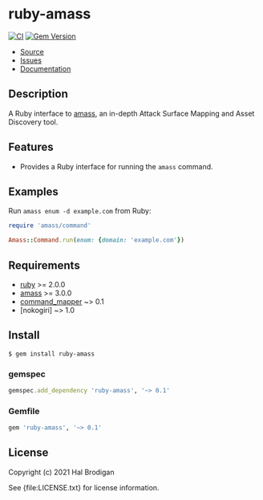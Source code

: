 # ruby-amass

[![CI](https://github.com/postmodern/ruby-amass/actions/workflows/ruby.yml/badge.svg)](https://github.com/postmodern/ruby-amass/actions/workflows/ruby.yml)
[![Gem Version](https://badge.fury.io/rb/ruby-amass.svg)](https://badge.fury.io/rb/ruby-amass)

* [Source](https://github.com/postmodern/ruby-amass/)
* [Issues](https://github.com/postmodern/ruby-amass/issues)
* [Documentation](http://rubydoc.info/gems/ruby-amass/frames)

## Description

A Ruby interface to [amass], an in-depth Attack Surface Mapping and Asset
Discovery tool.

## Features

* Provides a Ruby interface for running the `amass` command.

## Examples

Run `amass enum -d example.com` from Ruby:

```ruby
require 'amass/command'

Amass::Command.run(enum: {domain: 'example.com'})
```

## Requirements

* [ruby] >= 2.0.0
* [amass] >= 3.0.0
* [command_mapper] ~> 0.1
* [nokogiri] ~> 1.0

## Install

```shell
$ gem install ruby-amass
```

### gemspec

```ruby
gemspec.add_dependency 'ruby-amass', '~> 0.1'
```

### Gemfile

```ruby
gem 'ruby-amass', '~> 0.1'
```

## License

Copyright (c) 2021 Hal Brodigan

See {file:LICENSE.txt} for license information.

[amass]: https://github.com/OWASP/Amass#readme
[ruby]: https://www.ruby-lang.org/
[command_mapper]: https://github.com/postmodern/command_mapper.rb#readme
